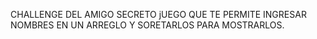 CHALLENGE DEL AMIGO SECRETO 
jUEGO QUE TE PERMITE INGRESAR NOMBRES EN UN ARREGLO Y SORETARLOS PARA MOSTRARLOS.
